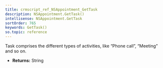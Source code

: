 ```yaml
---
title: crmscript_ref_NSAppointment_GetTask
description: NSAppointment.GetTask()
intellisense: NSAppointment.GetTask
sortOrder: 765
keywords: GetTask()
so.topic: reference
---
```



Task comprises the different types of activities, like “Phone call”, “Meeting” and so on.



* **Returns:** String


